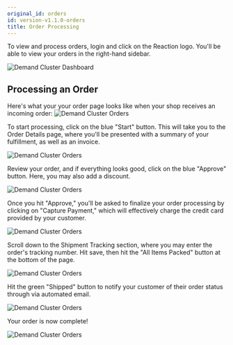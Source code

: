 ```yaml
---
original_id: orders
id: version-v1.1.0-orders
title: Order Processing
---
```

    
To view and process orders, login and click on the Reaction logo. You'll be able to view your orders in the right-hand sidebar.

![](/assets/admin-dashboard-orders.png "Demand Cluster Dashboard")

## Processing an Order

Here's what your your order page looks like when your shop receives an incoming order:
![](/assets/admin-dashboard-orders-page.png "Demand Cluster Orders")

To start processing, click on the blue "Start" button. This will take you to the Order Details page, where you'll be presented with a summary of your fulfillment, as well as an invoice.

![](/assets/admin-order-details.png "Demand Cluster Orders")

Review your order, and if everything looks good, click on the blue "Approve" button. Here, you may also add a discount.

![](/assets/admin-dashboard-order-fulfillment-2.png "Demand Cluster Orders")

Once you hit "Approve," you'll be asked to finalize your order processing by clicking on "Capture Payment," which will effectively charge the credit card provided by your customer.

![](/assets/admin-dashboard-order-fulfillment-3.png "Demand Cluster Orders")

Scroll down to the Shipment Tracking section, where you may enter the order's tracking number. Hit save, then hit the "All Items Packed" button at the bottom of the page.

![](/assets/admin-dashboard-order-fulfillment-4.png "Demand Cluster Orders")

Hit the green "Shipped" button to notify your customer of their order status through via automated email.

![](/assets/admin-dashboard-order-fulfillment-5.png "Demand Cluster Orders")

Your order is now complete!

![](/assets/admin-dashboard-order-fulfillment-6.png "Demand Cluster Orders")
